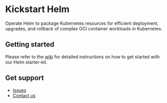 # Kickstart Helm
Operate Helm to package Kubernetes resources for efficient deployment, upgrades, and rollback of complex OCI container workloads in Kubernetes.


## Getting started
Please refer to the [wiki](https://github.com/sloopstash/kickstart-helm/wiki) for detailed instructions on how to get started with our Helm starter-kit.


## Get support
- [Issues](https://github.com/sloopstash/kickstart-helm/issues)
- [Contact us](https://sloopstash.com/contact.html)

